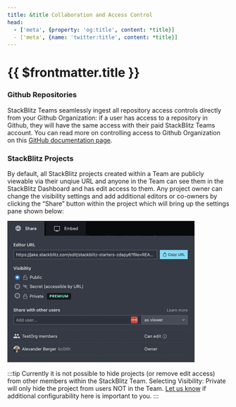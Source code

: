 ```yaml
---
title: &title Collaboration and Access Control
head:
  - ['meta', {property: 'og:title', content: *title}] 
  - ['meta', {name: 'twitter:title', content: *title}]
---
```


# {{ $frontmatter.title }}

### Github Repositories
StackBlitz Teams seamlessly ingest all repository access controls directly from your Github Organization: if a user has access to a repository in Github, they will have the same access with their paid StackBlitz Teams account. You can read more on controlling access to Github Organization on this [GitHub documentation page](https://docs.github.com/en/organizations/collaborating-with-groups-in-organizations/about-organizations).

### StackBlitz Projects
By default, all StackBlitz projects created within a Team are publicly viewable via their unqiue URL and anyone in the Team can see them in the StackBlitz Dashboard and has edit access to them. Any project owner can change the visibility settings and add additional editors or co-owners by clicking the “Share” button within the project which will bring up the settings pane shown below:

![Sharing settings](./assets/sharing-settings.png)

:::tip
Currently it is not possible to hide projects (or remove edit access) from other members within the StackBlitz Team. Selecting Visibility: Private will only hide the project from users NOT in the Team. [Let us know](mailto:hello@stackblitz.com) if additional configurability here is important to you.
:::
